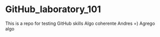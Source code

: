 # GitHub_laboratory_101
This is a repo for testing GitHub skills
Algo coherente Andres =)
Agrego algo
